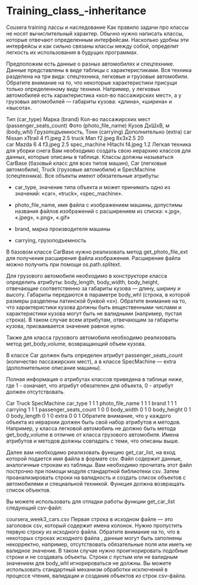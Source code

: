 # Training_class_-inheritance
Cousera training
лассы и наследование
Как правило задачи про классы не носят вычислительный характер. Обычно нужно написать классы, которые отвечают определенным интерфейсам. Насколько удобны эти интерфейсы и как сильно связаны классы между собой, определит легкость их использования в будущих программах.

Предположим есть данные о разных автомобилях и спецтехнике. Данные представлены в виде таблицы с характеристиками. Вся техника разделена на три вида: спецтехника, легковые и грузовые автомобили. Обратите внимание на то, что некоторые характеристики присущи только определенному виду техники. Например, у легковых автомобилей есть характеристика «кол-во пассажирских мест», а у грузовых автомобилей — габариты кузова: «длина», «ширина» и «высота».

Тип (car_type)	Марка (brand)	Кол-во пассажирских мест (passenger_seats_count)	Фото (photo_file_name)	Кузов ДxШxВ, м (body_whl)	Грузоподъемность, Тонн (carrying)	Дополнительно (extra)
car	Nissan xTtrail	4	f1.jpeg		2.5	
truck	Man		f2.jpeg	8x3x2.5	20	
car	Mazda 6	4	f3.jpeg		2.5	
spec_machine	Hitachi		f4.jpeg		1.2	Легкая техника для уборки снега
Вам необходимо создать свою иерархию классов для данных, которые описаны в таблице. Классы должны называться CarBase (базовый класс для всех типов машин), Car (легковые автомобили), Truck (грузовые автомобили) и SpecMachine (спецтехника). Все объекты имеют обязательные атрибуты:

- car_type, значение типа объекта и может принимать одно из значений: «car», «truck», «spec_machine».

- photo_file_name, имя файла с изображением машины, допустимы названия файлов изображений с расширением из списка: «.jpg», «.jpeg», «.png», «.gif»

- brand, марка производителя машины

- carrying, грузоподъемность

В базовом классе CarBase нужно реализовать метод get_photo_file_ext для получения расширения файла изображения. Расширение файла можно получить при помощи os.path.splitext.

Для грузового автомобиля необходимо в конструкторе класса определить атрибуты: body_length, body_width, body_height, отвечающие соответственно за габариты кузова — длину, ширину и высоту. Габариты передаются в параметре body_whl (строка, в которой размеры разделены латинской буквой «x»). Обратите внимание на то, что характеристики кузова должны быть вещественными числами и характеристики кузова могут быть не валидными (например, пустая строка). В таком случае всем атрибутам, отвечающим за габариты кузова, присваивается значение равное нулю.

Также для класса грузового автомобиля необходимо реализовать метод get_body_volume, возвращающий объем кузова.

В классе Car должен быть определен атрибут passenger_seats_count (количество пассажирских мест), а в классе SpecMachine — extra (дополнительное описание машины).

Полная информация о атрибутах классов приведена в таблице ниже, где 1 - означает, что атрибут обязателен для объекта, 0 - атрибут должен отсутствовать.

Car	Truck	SpecMachine
car_type	1	1	1
photo_file_name	1	1	1
brand	1	1	1
carrying	1	1	1
passenger_seats_count	1	0	0
body_width	0	1	0
body_height	0	1	0
body_length	0	1	0
extra	0	0	1
Обратите внимание, что у каждого объекта из иерархии должен быть свой набор атрибутов и методов. Например, у класса легковой автомобиль не должно быть метода get_body_volume в отличие от класса грузового автомобиля. Имена атрибутов и методов должны совпадать с теми, что описаны выше.

Далее вам необходимо реализовать функцию get_car_list, на вход которой подается имя файла в формате csv. Файл содержит данные, аналогичные строкам из таблицы. Вам необходимо прочитать этот файл построчно при помощи модуля стандартной библиотеки csv. Затем проанализировать строки на валидность и создать список объектов с автомобилями и специальной техникой. Функция должна возвращать список объектов.

Вы можете использовать для отладки работы функции get_car_list следующий csv-файл:

coursera_week3_cars.csv
Первая строка в исходном файле — это заголовок csv, который содержит имена колонок. Нужно пропустить первую строку из исходного файла. Обратите внимание на то, что в некоторых строках исходного файла , данные могут быть заполнены некорректно, например, отсутствовать обязательные поля или иметь не валидное значение. В таком случае нужно проигнорировать подобные строки и не создавать объекты. Строки с пустым или не валидным значением для body_whl игнорироваться не должны.  Вы можете использовать стандартный механизм обработки исключений в процессе чтения, валидации и создания объектов из строк csv-файла.
